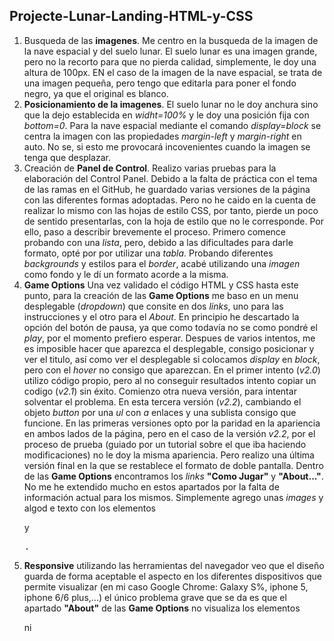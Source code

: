 ## Projecte-Lunar-Landing-HTML-y-CSS

1. Busqueda de las **imagenes**. Me centro en la busqueda de la imagen de la nave espacial y del suelo lunar. El suelo lunar es una imagen grande, pero no la recorto para que no pierda calidad, simplemente, le doy una altura de 100px. EN el caso de la imagen de la nave espacial, se trata de una imagen pequeña, pero tengo que editarla para poner el fondo negro, ya que el original es blanco.  
2. **Posicionamiento de la imagenes**. El suelo lunar no le doy anchura sino que la dejo establecida en _widht=100%_ y le doy una posición fija con _bottom=0_. Para la nave espacial mediante el comando _display=block_ se centra la imagen con las propiedades _margin-left_ y _margin-right_ en auto. No se, si esto me provocará incovenientes cuando la imagen se tenga que desplazar.  
3. Creación de **Panel de Control**. Realizo varias pruebas para la elaboración del Control Panel. Debido a la falta de práctica con el tema de las ramas en el GitHub, he guardado varias versiones de la página con las diferentes formas adoptadas. Pero no he caido en la cuenta de realizar lo mismo con las hojas de estilo CSS, por tanto, pierde un poco de sentido presentarlas, con la hoja de estilo que no le corresponde. Por ello, paso a describir brevemente el proceso. Primero comence probando con una _lista_, pero, debido a las dificultades para darle formato, opté por por utilizar una _tabla_. Probando diferentes _backgrounds_ y estilos para el _border_, acabé utilizando una _imagen_ como fondo y le dí un formato acorde a la misma.  
4. **Game Options** Una vez validado el código HTML y CSS hasta este punto, para la creación de las **Game Options** me baso en un menu desplegable (_dropdown_) que consite en dos _links_, uno para las instrucciones y el otro para el _About_. En principio he descartado la opción del botón de pausa, ya que como todavía no se como pondré el _play_, por el momento prefiero esperar. Despues de varios intentos, me es imposible hacer que aparezca el desplegable, consigo posicionar y ver el titulo, así como ver el desplegable si colocamos _display_ en _block_, pero con el _hover_ no consigo que aparezcan. En el primer intento (_v2.0_) utilizo código propio, pero al no conseguir resultados intento copiar un codigo (_v2.1_) sin éxito. Comienzo otra nueva versión, para intentar solventar el problema. En esta tercera versión (_v2.2_), cambiando el objeto _button_ por una _ul_ con _a_ enlaces y una sublista consigo que funcione. En las primeras versiones opto por la paridad en la apariencia en ambos lados de la página, pero en el caso de la versión _v2.2_, por el proceso de prueba (guiado por un tutorial sobre el que iba haciendo modificaciones) no le doy la misma apariencia. Pero realizo una última versión final en la que se restablece el formato de doble pantalla.
Dentro de las **Game Options** encontramos los _links_ **"Como Jugar"** y **"About..."**. No me he extendido mucho en estos apartados por la falta de información actual para los mismos. Simplemente agrego unas _images_ y algod e texto con los elementos _<p>_ y _<pre>_.  
5. **Responsive** utilizando las herramientas del navegador veo que el diseño guarda de forma aceptable el aspecto en los diferentes dispositivos que permite visualizar (en mi caso Google Chrome: Galaxy S%, iphone 5, iphone 6/6 plus,...) el único problema grave que se da es que el apartado **"About"** de las **Game Options** no visualiza los elementos _<p>_ ni _<pre>_
